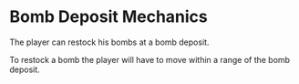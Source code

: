 # Bomb Deposit Mechanics

The player can restock his bombs at a bomb deposit.

To restock a bomb the player will have to move within a range of the bomb deposit.
